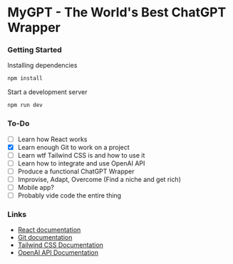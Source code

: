 # MyGPT - The World's Best ChatGPT Wrapper

### Getting Started

Installing dependencies

```bash
npm install
```

Start a development server

```bash
npm run dev
```

### To-Do

- [ ] Learn how React works
- [x] Learn enough Git to work on a project
- [ ] Learn wtf Tailwind CSS is and how to use it
- [ ] Learn how to integrate and use OpenAI API
- [ ] Produce a functional ChatGPT Wrapper
- [ ] Improvise, Adapt, Overcome (Find a niche and get rich)
- [ ] Mobile app?
- [ ] Probably vide code the entire thing

### Links

- [React documentation](https://react.dev/)
- [Git documentation](https://git-scm.com/)
- [Tailwind CSS Documentation](https://tailwindcss.com/)
- [OpenAI API Documentation](https://openai.com/api/)



